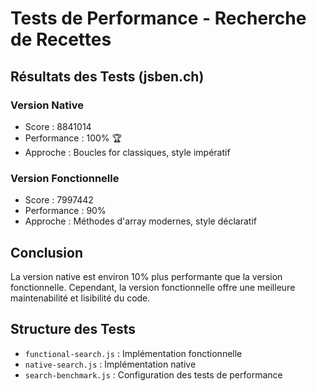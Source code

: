 # Tests de Performance - Recherche de Recettes

## Résultats des Tests (jsben.ch)

### Version Native

- Score : 8841014
- Performance : 100% 🏆
- Approche : Boucles for classiques, style impératif

### Version Fonctionnelle

- Score : 7997442
- Performance : 90%
- Approche : Méthodes d'array modernes, style déclaratif

## Conclusion

La version native est environ 10% plus performante que la version fonctionnelle. Cependant, la version fonctionnelle offre une meilleure maintenabilité et lisibilité du code.

## Structure des Tests

- `functional-search.js` : Implémentation fonctionnelle
- `native-search.js` : Implémentation native
- `search-benchmark.js` : Configuration des tests de performance

